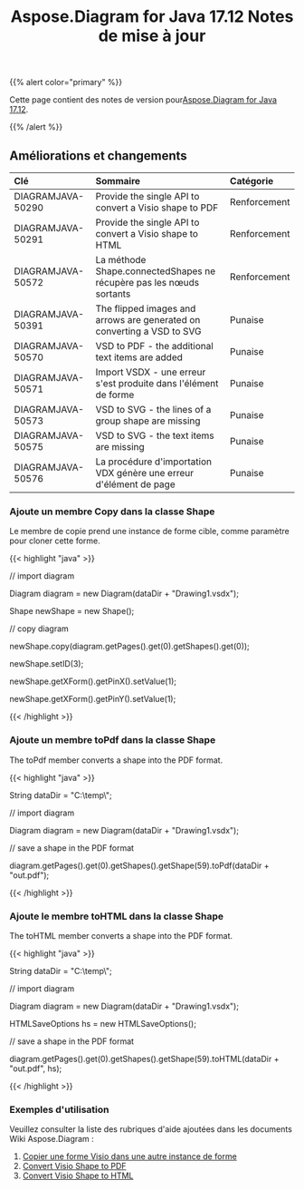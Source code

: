 ﻿---
title: Aspose.Diagram for Java 17.12 Notes de mise à jour
type: docs
weight: 10
url: /fr/java/aspose-diagram-for-java-17-12-release-notes/
---
{{% alert color="primary" %}} 

 Cette page contient des notes de version pour[Aspose.Diagram for Java 17.12](https://docs.aspose.com/diagram/java/aspose-diagram-for-java-17-12-release-notes/).

{{% /alert %}} 
## **Améliorations et changements**

|**Clé**|**Sommaire**|**Catégorie**|
|:- |:- |:- |
|DIAGRAMJAVA-50290|Provide the single API to convert a Visio shape to PDF|Renforcement|
|DIAGRAMJAVA-50291|Provide the single API to convert a Visio shape to HTML|Renforcement|
|DIAGRAMJAVA-50572|La méthode Shape.connectedShapes ne récupère pas les nœuds sortants|Renforcement|
|DIAGRAMJAVA-50391|The flipped images and arrows are generated on converting a VSD to SVG|Punaise|
|DIAGRAMJAVA-50570|VSD to PDF - the additional text items are added|Punaise|
|DIAGRAMJAVA-50571|Import VSDX - une erreur s'est produite dans l'élément de forme|Punaise|
|DIAGRAMJAVA-50573|VSD to SVG - the lines of a group shape are missing|Punaise|
|DIAGRAMJAVA-50575|VSD to SVG - the text items are missing|Punaise|
|DIAGRAMJAVA-50576|La procédure d'importation VDX génère une erreur d'élément de page|Punaise|
### **Ajoute un membre Copy dans la classe Shape**
Le membre de copie prend une instance de forme cible, comme paramètre pour cloner cette forme.

{{< highlight "java" >}}

 // import diagram

Diagram diagram = new Diagram(dataDir + "Drawing1.vsdx");

Shape newShape = new Shape();

// copy diagram

newShape.copy(diagram.getPages().get(0).getShapes().get(0));

newShape.setID(3);

newShape.getXForm().getPinX().setValue(1);

newShape.getXForm().getPinY().setValue(1);

{{< /highlight >}}
### **Ajoute un membre toPdf dans la classe Shape**
The toPdf member converts a shape into the PDF format.

{{< highlight "java" >}}

 String dataDir = "C:\\temp\\";

// import diagram

Diagram diagram = new Diagram(dataDir + "Drawing1.vsdx");

// save a shape in the PDF format

diagram.getPages().get(0).getShapes().getShape(59).toPdf(dataDir + "out.pdf");

{{< /highlight >}}
### **Ajoute le membre toHTML dans la classe Shape**
The toHTML member converts a shape into the PDF format.

{{< highlight "java" >}}

 String dataDir = "C:\\temp\\";

// import diagram

Diagram diagram = new Diagram(dataDir + "Drawing1.vsdx");

HTMLSaveOptions hs = new HTMLSaveOptions();

// save a shape in the PDF format

diagram.getPages().get(0).getShapes().getShape(59).toHTML(dataDir + "out.pdf", hs);

{{< /highlight >}}
### **Exemples d'utilisation**
Veuillez consulter la liste des rubriques d'aide ajoutées dans les documents Wiki Aspose.Diagram :

1. [Copier une forme Visio dans une autre instance de forme](https://docs.aspose.com/diagram/java/working-with-visio-shape-data/#use-connection-indexes-to-connect-shapes-programming-sample)
1. [Convert Visio Shape to PDF](https://docs.aspose.com/diagram/java/convert-a-visio-shape-to-pdf/)
1. [Convert Visio Shape to HTML](https://docs.aspose.com/diagram/java/convert-a-visio-shape-to-html/)


